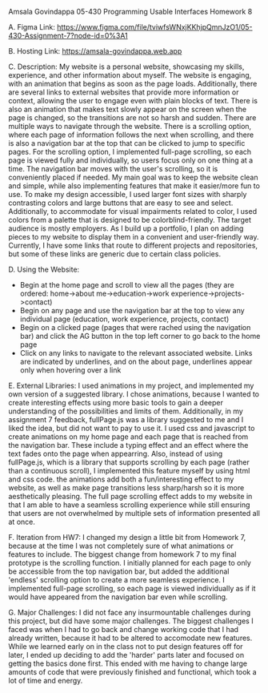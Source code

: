 Amsala Govindappa
05-430 Programming Usable Interfaces
Homework 8

A. Figma Link:
   https://www.figma.com/file/tviwfsWNxjKKhjpQmnJzO1/05-430-Assignment-7?node-id=0%3A1

B. Hosting Link:
   https://amsala-govindappa.web.app

C. Description:
   My website is a personal website, showcasing my skills, experience, and other information about myself. The website is engaging, with an animation that begins as soon as the page loads. Additionally, there are several links to external websites that provide more information or context, allowing the user to engage even with plain blocks of text. There is also an animation that makes text slowly appear on the screen when the page is changed, so the transitions are not so harsh and sudden.
   There are multiple ways to navigate through the website. There is a scrolling option, where each page of information follows the next when scrolling, and there is also a navigation bar at the top that can be clicked to jump to specific pages. For the scrolling option, I implemented full-page scrolling, so each page is viewed fully and individually, so users focus only on one thing at a time. The navigation bar moves with the user's scrolling, so it is conveniently placed if needed.
   My main goal was to keep the website clean and simple, while also implementing features that make it easier/more fun to use. To make my design accessible, I used larger font sizes with sharply contrasting colors and large buttons that are easy to see and select. Additionally, to accommodate for visual impairments related to color, I used colors from a palette that is designed to be colorblind-friendly.
   The target audience is mostly employers. As I build up a portfolio, I plan on adding pieces to my website to display them in a convenient and user-friendly way. Currently, I have some links that route to different projects and repositories, but some of these links are generic due to certain class policies.

D. Using the Website:
   - Begin at the home page and scroll to view all the pages (they are ordered: home->about me->education->work experience->projects->contact)
   - Begin on any page and use the navigation bar at the top to view any individual page (education, work experience, projects, contact)
   - Begin on a clicked page (pages that were rached using the navigation bar) and click the AG button in the top left corner to go back to the home page
   - Click on any links to navigate to the relevant associated website. Links are indicated by underlines, and on the about page, underlines appear only when hovering over a link

E. External Libraries:
   I used animations in my project, and implemented my own version of a suggested library. I chose animations, because I wanted to create interesting effects using more basic tools to gain a deeper understanding of the possibilities and limits of them. Additionally, in my assignment 7 feedback, fullPage.js was a library suggested to me and I liked the idea, but did not want to pay to use it. I used css and javascript to create animations on my home page and each page that is reached from the navigation bar. These include a typing effect and an effect where the text fades onto the page when appearring. Also, instead of using fullPage.js, which is a library that supports scrolling by each page (rather than a continuous scroll), I implemented this feature myself by using html and css code. the animations add both a fun/interesting effect to my website, as well as make page transitions less sharp/harsh so it is more aesthetically pleasing. The full page scrolling effect adds to my website in that I am able to have a seamless scrolling experience while still ensuring that users are not overwhelmed by multiple sets of information presented all at once.

F. Iteration from HW7:
   I changed my design a little bit from Homework 7, because at the time I was not completely sure of what animations or features to include. The biggest change from homework 7 to my final prototype is the scrolling function. I initially planned for each page to only be accessible from the top navigation bar, but added the additional 'endless' scrolling option to create a more seamless experience. I implemented full-page scrolling, so each page is viewed individually as if it would have appeared from the navigation bar even while scrolling.

G. Major Challenges:
   I did not face any insurmountable challenges during this project, but did have some major challenges. The biggest challenges I faced was when I had to go back and change working code that I had already written, because it had to be altered to accomodate new features. While we learned early on in the class not to put design features off for later, I ended up deciding to add the 'harder' parts later and focused on getting the basics done first. This ended with me having to change large amounts of code that were previously finished and functional, which took a lot of time and energy.